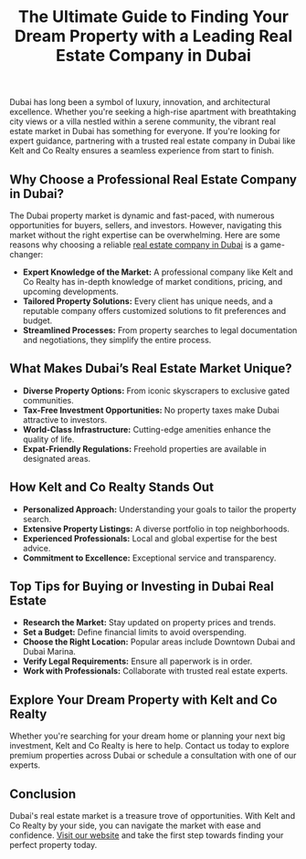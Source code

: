 <!DOCTYPE html>
<html lang="en">
<head>
    <meta charset="UTF-8">
    <meta name="viewport" content="width=device-width, initial-scale=1.0">
    <meta name="description" content="The Ultimate Guide to Finding Your Dream Property with a Leading Real Estate Company in Dubai">
    <title>Finding Your Dream Property in Dubai | Kelt and Co Realty</title>
</head>
<body>
    <header>
        <h1>The Ultimate Guide to Finding Your Dream Property with a Leading Real Estate Company in Dubai</h1>
    </header>
    <section>
        <p>Dubai has long been a symbol of luxury, innovation, and architectural excellence. Whether you're seeking a high-rise apartment with breathtaking city views or a villa nestled within a serene community, the vibrant real estate market in Dubai has something for everyone. If you're looking for expert guidance, partnering with a trusted real estate company in Dubai like Kelt and Co Realty ensures a seamless experience from start to finish.</p>
    </section>
    <section>
        <h2>Why Choose a Professional Real Estate Company in Dubai?</h2>
        <p>The Dubai property market is dynamic and fast-paced, with numerous opportunities for buyers, sellers, and investors. However, navigating this market without the right expertise can be overwhelming. Here are some reasons why choosing a reliable <a href="https://keltandcorealty.com/"> real estate company in Dubai</a> is a game-changer:</p>
        <ul>
            <li><strong>Expert Knowledge of the Market:</strong> A professional company like Kelt and Co Realty has in-depth knowledge of market conditions, pricing, and upcoming developments.</li>
            <li><strong>Tailored Property Solutions:</strong> Every client has unique needs, and a reputable company offers customized solutions to fit preferences and budget.</li>
            <li><strong>Streamlined Processes:</strong> From property searches to legal documentation and negotiations, they simplify the entire process.</li>
        </ul>
    </section>
    <section>
        <h2>What Makes Dubai’s Real Estate Market Unique?</h2>
        <ul>
            <li><strong>Diverse Property Options:</strong> From iconic skyscrapers to exclusive gated communities.</li>
            <li><strong>Tax-Free Investment Opportunities:</strong> No property taxes make Dubai attractive to investors.</li>
            <li><strong>World-Class Infrastructure:</strong> Cutting-edge amenities enhance the quality of life.</li>
            <li><strong>Expat-Friendly Regulations:</strong> Freehold properties are available in designated areas.</li>
        </ul>
    </section>
    <section>
        <h2>How Kelt and Co Realty Stands Out</h2>
        <ul>
            <li><strong>Personalized Approach:</strong> Understanding your goals to tailor the property search.</li>
            <li><strong>Extensive Property Listings:</strong> A diverse portfolio in top neighborhoods.</li>
            <li><strong>Experienced Professionals:</strong> Local and global expertise for the best advice.</li>
            <li><strong>Commitment to Excellence:</strong> Exceptional service and transparency.</li>
        </ul>
    </section>
    <section>
        <h2>Top Tips for Buying or Investing in Dubai Real Estate</h2>
        <ul>
            <li><strong>Research the Market:</strong> Stay updated on property prices and trends.</li>
            <li><strong>Set a Budget:</strong> Define financial limits to avoid overspending.</li>
            <li><strong>Choose the Right Location:</strong> Popular areas include Downtown Dubai and Dubai Marina.</li>
            <li><strong>Verify Legal Requirements:</strong> Ensure all paperwork is in order.</li>
            <li><strong>Work with Professionals:</strong> Collaborate with trusted real estate experts.</li>
        </ul>
    </section>
    <section>
        <h2>Explore Your Dream Property with Kelt and Co Realty</h2>
        <p>Whether you're searching for your dream home or planning your next big investment, Kelt and Co Realty is here to help. Contact us today to explore premium properties across Dubai or schedule a consultation with one of our experts.</p>
    </section>
    <footer>
        <h2>Conclusion</h2>
        <p>Dubai's real estate market is a treasure trove of opportunities. With Kelt and Co Realty by your side, you can navigate the market with ease and confidence. <a href="https://keltandcorealty.com">Visit our website</a> and take the first step towards finding your perfect property today.</p>
    </footer>
</body>
</html>
